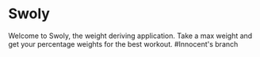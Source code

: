 # Swoly
Welcome to Swoly, the weight deriving application. Take a max weight and get your percentage weights for the best workout.
#Innocent's branch